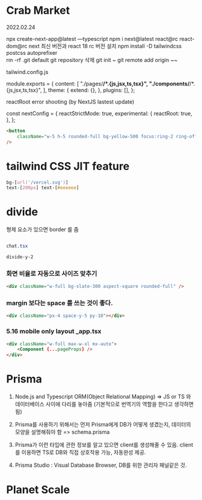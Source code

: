 # Crab Market

2022.02.24

npx create-next-app@latest —typescript
npm i next@latest react@rc react-dom@rc next 최신 버전과 react 18 rc 버전 설치
npm install -D tailwindcss postcss autoprefixer  
rm -rf .git default git repository 삭제
git init ~ git remote add origin ~~

tailwind.config.js

module.exports = {
content: [
"./pages/**/*.{js,jsx,ts,tsx}",
"./components/**/*.{js,jsx,ts,tsx}",
],
theme: {
extend: {},
},
plugins: [],
};

reactRoot error shooting (by NextJS lastest update)

const nextConfig = {
reactStrictMode: true,
experimental: {
reactRoot: true,
},
};

```html
<button
	className="w-5 h-5 rounded-full bg-yellow-500 focus:ring-2 ring-offset-2 ring-yellow-500 transition"
/>
```

# tailwind CSS JIT feature

```css
bg-[url('/vercel.svg')]
text-[200px] text-[#eeeeee]
```

# divide

형제 요소가 있으면 border 를 줌

```css

chat.tsx

divide-y-2

```

### 화면 비율로 자동으로 사이즈 맞추기

```html
<div className="w-full bg-slate-300 aspect-square rounded-full" />
```

### margin 보다는 space 를 쓰는 것이 좋다.

```html
<div className="px-4 space-y-5 py-10"></div>
```

### 5.16 mobile only layout \_app.tsx

```html
<div className="w-full max-w-xl mx-auto">
	<Component {...pageProps} />
</div>
```

# Prisma

1. Node.js and Typescript ORM(Object Relational Mapping)
   => JS or TS 와 데이터베이스 사이에 다리를 놓아줌 (기본적으로 번역기의 역할을 한다고 생각하면 됨)

2. Prisma를 사용하기 위해서는 먼저 Prisma에게 DB가 어떻게 생겼는지, 데이터의 모양을 설명해줘야 함 => schema.prisma

3. Prisma가 이런 타입에 관한 정보를 알고 있으면 client를 생성해줄 수 있음. client를 이용하면 TS로 DB와 직접 상호작용 가능, 자동완성 제공.

4. Prisma Studio : Visual Database Browser, DB를 위한 관리자 패널같은 것.

# Planet Scale
